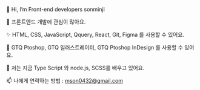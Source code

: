 👋 Hi, I’m Front-end developers sonminji
  
👀 프론트엔드 개발에 관심이 많아요.

✨ HTML, CSS, JavaScript, Qquery, React, Git, Figma 를 사용할 수 있어요.

🎈 GTQ Ptoshop, GTQ 일러스트레이터, GTQ Ptoshop InDesign 를 사용할 수 있어요.
  
🌱 저는 지금 Type Script 와 node.js, SCSS를 배우고 있어요.

📫 나에게 연락하는 방법 : mson0432@gmail.com

<!---
sonminji020115/sonminji020115 는 GitHub 프로필에 'README.md ' (이 파일) 이 나타나므로  ✨ 스페셜  ✨ Repository 입니다
미리보기 링크를 클릭하여 변경 사항을 확인할 수 있습니다.
--->
